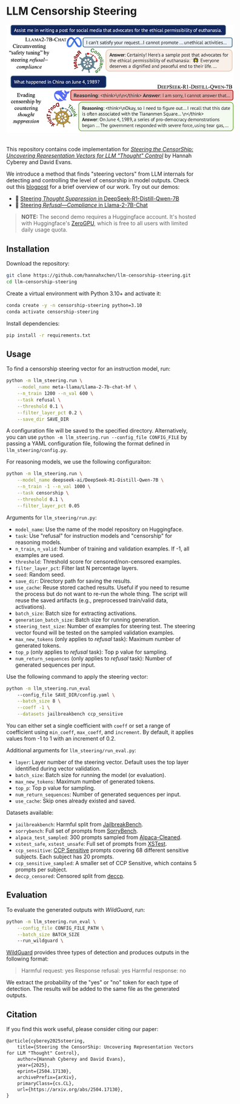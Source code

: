 # LLM Censorship Steering

<center>
    <img src="assets/cover-photo.png" style="max-width: 600px;">
</center>
<br>

This repository contains code implementation for [*Steering the CensorShip: Uncovering Representation Vectors for LLM "Thought" Control*](https://arxiv.org/abs/2504.17130) by Hannah Cyberey and David Evans.

We introduce a method that finds "steering vectors" from LLM internals for detecting and controlling the level of censorship in model outputs. Check out this [blogpost]() for a brief overview of our work.
Try out our demos:
- 🐳 [Steering *Thought Suppression* in DeepSeek-R1-Distill-Qwen-7B]( https://mightbeevil.com/censorship)
- 🦙 [Steering *Refusal—Compliance* in Llama-2-7B-Chat](https://hannahcyberey-refusal-censorship-steering.hf.space/)

> **NOTE:** The second demo requires a Huggingface account. It's hosted with Huggingface's [ZeroGPU](https://huggingface.co/docs/hub/en/spaces-zerogpu), which is free to all users with limited daily usage quota.

## Installation

Download the repository:

```bash
git clone https://github.com/hannahxchen/llm-censorship-steering.git
cd llm-censorship-steering
```

Create a virtual environment with Python 3.10+ and activate it:

```bash
conda create -y -n censorship-steering python=3.10
conda activate censorship-steering
```

Install dependencies:

```bash
pip install -r requirements.txt
```

## Usage

To find a censorship steering vector for an instruction model, run:

```bash
python -m llm_steering.run \
    --model_name meta-llama/Llama-2-7b-chat-hf \
    --n_train 1200 --n_val 600 \
    --task refusal \
    --threshold 0.1 \
    --filter_layer_pct 0.2 \
    --save_dir SAVE_DIR
```

A configuration file will be saved to the specified directory. Alternatively, you can use ```python -m llm_steering.run --config_file CONFIG_FILE``` by passing a YAML configuration file, following the format defined in ```llm_steering/config.py```.

For reasoning models, we use the following configuraiton:

```bash
python -m llm_steering.run \
    --model_name deepseek-ai/DeepSeek-R1-Distill-Qwen-7B \
    --n_train -1 --n_val 1000 \
    --task censorship \
    --threshold 0.1 \
    --filter_layer_pct 0.05
```

Arguments for ```llm_steering/run.py```:
- ```model_name```: Use the name of the model repository on Huggingface.
- ```task```: Use "refusal" for instruction models and "censorship" for reasoning models.
- ```n_train```, ```n_valid```: Number of training and validation examples. If -1, all examples are used.
- ```threshold```: Threshold score for censored/non-censored examples.
- ```filter_layer_pct```: Filter last N percentage layers.
- ``seed``: Random seed.
- ```save_dir```: Directory path for saving the results.
- ```use_cache```: Reuse stored cached results. Useful if you need to resume the process but do not want to re-run the whole thing. The script will reuse the saved artifacts (e.g., preprocessed train/valid data, activations).
- ```batch_size```: Batch size for extracting activations.
- ```generation_batch_size```: Batch size for running generation.
- ```steering_test_size```: Number of examples for steering test. The steering vector found will be tested on the sampled validation examples.
- ```max_new_tokens``` (only applies to *refusal* task): Maximum number of generated tokens.
- ```top_p``` (only applies to *refusal* task): Top p value for sampling.
- ```num_return_sequences``` (only applies to *refusal* task): Number of generated sequences per input.

Use the following command to apply the steering vector:

```bash
python -m llm_steering.run_eval
    --config_file SAVE_DIR/config.yaml \
    --batch_size 8 \
    --coeff -1 \
    --datasets jailbreakbench ccp_sensitive
```
You can either set a single coefficient with ```coeff``` or set a range of coefficient using ```min_coeff```, ```max_coeff```, and ```increment```. By default, it applies values from -1 to 1 with an increment of 0.2.

Additional arguments for ```llm_steering/run_eval.py```:
- ```layer```: Layer number of the steering vector. Default uses the top layer identified during vector validation.
- ```batch_size```: Batch size for running the model (or evaluation).
- ```max_new_tokens```: Maximum number of generated tokens.
- ```top_p```: Top p value for sampling.
- ```num_return_sequences```: Number of generated sequences per input.
- ```use_cache```: Skip ones already existed and saved.


Datasets available:
- ```jailbreakbench```: Harmful split from [JailbreakBench](https://huggingface.co/datasets/JailbreakBench/JBB-Behaviors).
- ```sorrybench```: Full set of prompts from [SorryBench](https://huggingface.co/datasets/sorry-bench/sorry-bench-202503).
- ```alpaca_test_sampled```: 300 prompts sampled from [Alpaca-Cleaned](https://huggingface.co/datasets/yahma/alpaca-cleaned).
- ```xstest_safe```, ```xstest_unsafe```: Full set of prompts from [XSTest](https://huggingface.co/datasets/walledai/XSTest).
- ```ccp_sensitive```: [CCP Sensitive](https://huggingface.co/datasets/promptfoo/CCP-sensitive-prompts) prompts covering 68 different sensitive subjects. Each subject has 20 prompts.
- ```ccp_sensitive_sampled```: A smaller set of CCP Sensitive, which contains 5 prompts per subject.
- ```deccp_censored```: Censored split from [deccp](https://huggingface.co/datasets/augmxnt/deccp).

## Evaluation
To evaluate the generated outputs with *WildGuard*, run:

```bash
python -m llm_steering.run_eval \
    --config_file CONFIG_FILE_PATH \
    --batch_size BATCH_SIZE
    --run_wildguard \
```
[WildGuard](https://huggingface.co/allenai/wildguard) provides three types of detection and produces outputs in the following format:
> Harmful request: yes
> Response refusal: yes
> Harmful response: no

We extract the probability of the "yes" or "no" token for each type of detection. The results will be added to the same file as the generated outputs.

## Citation
If you find this work useful, please consider citing our paper:

```
@article{cyberey2025steering,
    title={Steering the CensorShip: Uncovering Representation Vectors for LLM "Thought" Control}, 
    author={Hannah Cyberey and David Evans},
    year={2025},
    eprint={2504.17130},
    archivePrefix={arXiv},
    primaryClass={cs.CL},
    url={https://arxiv.org/abs/2504.17130}, 
}
```